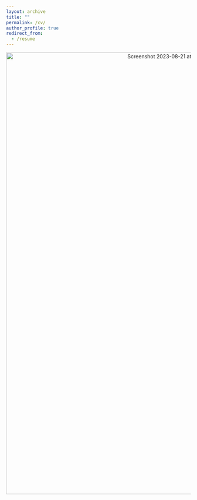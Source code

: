 ```yaml
---
layout: archive
title: ""
permalink: /cv/
author_profile: true
redirect_from:
  - /resume
---
```


<p align="center">
  <a href="http://yash-vekaria.github.io/files/yash_vekaria_cv.pdf">
    <img width="900" height="1200" alt="Screenshot 2023-08-21 at 2 24 22 AM" src="https://github.com/user-attachments/assets/629e952d-ef7e-4192-a960-ab6125c1d3be">
  </a>
</p>
